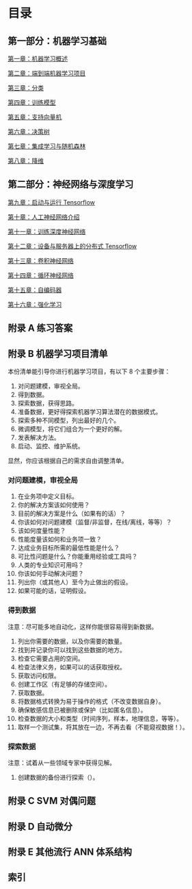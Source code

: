 # 目录

## 第一部分：机器学习基础

[第一章：机器学习概述](chap01.md)

[第二章：端到端机器学习项目](chap02.md)

[第三章：分类](chap03.md)

[第四章：训练模型](chap04.md)

[第五章：支持向量机](chap05.md)

[第六章：决策树](chap06.md)

[第七章：集成学习与随机森林](chap07.md)

[第八章：降维](chap08.md)

## 第二部分：神经网络与深度学习

[第九章：启动与运行 Tensorflow ](chap09.md)

[第十章：人工神经网络介绍](chap10.md)

[第十一章：训练深度神经网络](chap11.md)

[第十二章：设备与服务器上的分布式 Tensorflow ](chap12.md)

[第十三章：卷积神经网络](chap13.md)

[第十四章：循环神经网络](chap14.md)

[第十五章：自编码器](chap15.md)

[第十六章：强化学习](chap16.md)

## 附录 A 练习答案



## 附录 B 机器学习项目清单

本份清单能引导你进行机器学习项目，有以下 8 个主要步骤：

1. 对问题建模，审视全局。
2. 得到数据。
3. 探索数据，获得思路。
4. 准备数据，更好得探索机器学习算法潜在的数据模式。
5. 探索多种不同模型，列出最好的几个。
6. 微调模型，将它们组合为一个更好的解。
7. 发表解决方法。
8. 启动、监控、维护系统。

显然，你应该根据自己的需求自由调整清单。

### 对问题建模，审视全局

1. 在业务项中定义目标。
2. 你的解决方案该如何使用？
3. 目前的解决方案是什么（如果有的话）？
4. 你该如何对问题建模（监督/非监督，在线/离线，等等）？
5. 该如何度量性能？
6. 性能度量该如何和业务项一致？
7. 达成业务目标所需的最低性能是什么？
8. 可比性问题是什么？你能重用经验或工具吗？
9. 人类的专业知识可用吗？
10. 你该如何手动解决问题？
11. 列出你（或其他人）至今为止做出的假设。
12. 如果可能的话，证明假设。

### 得到数据

注意：尽可能多地自动化，这样你能很容易得到新数据。

1. 列出你需要的数据，以及你需要的数量。
2. 找到并记录你可以找到这些数据的地方。
3. 检查它需要占用的空间。
4. 检查法律义务，如果可以的话获取授权。
5. 获取访问权限。
6. 创建工作区（有足够的存储空间）。
7. 获取数据。
8. 将数据格式转换为易于操作的格式（不改变数据自身）。
9. 确保敏感信息已被删除或保护（比如匿名信息）。
10. 检查数据的大小和类型（时间序列，样本，地理信息，等等）。
11. 取样一个测试集，将其放在一边，不再去看（不能窥视数据！）。

### 探索数据

注意：试着从一些领域专家中获得见解。

1. 创建数据的备份进行探索（）。

## 附录 C SVM 对偶问题

## 附录 D 自动微分

## 附录 E 其他流行 ANN 体系结构

## 索引
